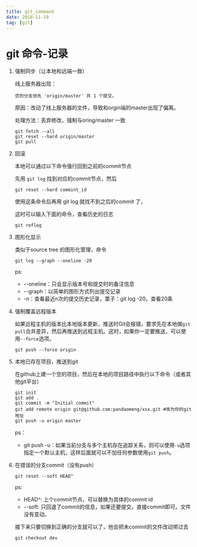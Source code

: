 ```yaml
---
title: git_command
date: 2018-11-19
tag: [git]
---
```


# git 命令-记录

1. 强制同步（让本地和远端一致）

   线上服务器出现：

   `您的分支领先 'origin/master' 共 1 个提交。`  

   原因：改动了线上服务器的文件，导致和orgin端的master出现了偏离。

   处理方法：丢弃修改，强制与oring/master 一致

   ```shell
   git fetch --all
   git reset --hard origin/master
   git pull
   ```



2. 回滚

   本地可以通过以下命令强行回到之前的commit节点

   先用 `git log` 找到对应的commit节点，然后

   ```shell
   git reset --hard commint_id
   ```

   使用这条命令后再用 git log 就找不到之后的commit 了，

   这时可以输入下面的命令，查看历史的日志

   ```
   git reflog
   ```



3. 图形化显示

   类似于source tree 的图形化管理，命令

   ```shell
   git log --graph --oneline -20
   ```

   ps: 

   - --oneline：只会显示版本号和提交时的备注信息
   - --graph：以简单的图形方式列出提交记录
   - -n：查看最近n次的提交历史记录，栗子：git log -20，查看20条



4. 强制覆盖远程版本

   如果远程主机的版本比本地版本更新，推送时Git会报错，要求先在本地做`git pull`合并差异，然后再推送到远程主机。这时，如果你一定要推送，可以使用`--force`选项。

   ```shell
   git push --force origin
   ```


5. 本地已存在项目，推送到git

   在github上建一个空的项目，然后在本地的项目路径中执行以下命令（或者其他git平台）

   ```shell
   git init
   git add .
   git commit -m "Initial commit"
   git add remote origin git@github.com:pandaomeng/xxx.git #改为你的git地址
   git push -u origin master
   ```

   ps：

   - git push -u：如果当前分支与多个主机存在追踪关系，则可以使用`-u`选项指定一个默认主机，这样后面就可以不加任何参数使用`git push`。



6. 在错误的分支commit（没有push）

   ```shell
   git reset --soft HEAD^
   ```

   ps:

   - HEAD^: 上个commit节点，可以替换为具体的commit id
   - --soft: 只回退了commit的信息，如果还要提交，直接commit即可。文件没有变动。

   接下来只要切换到正确的分支就可以了，他会把未commit的文件改动带过去

   ```shell
   git checkout dev
   ```













